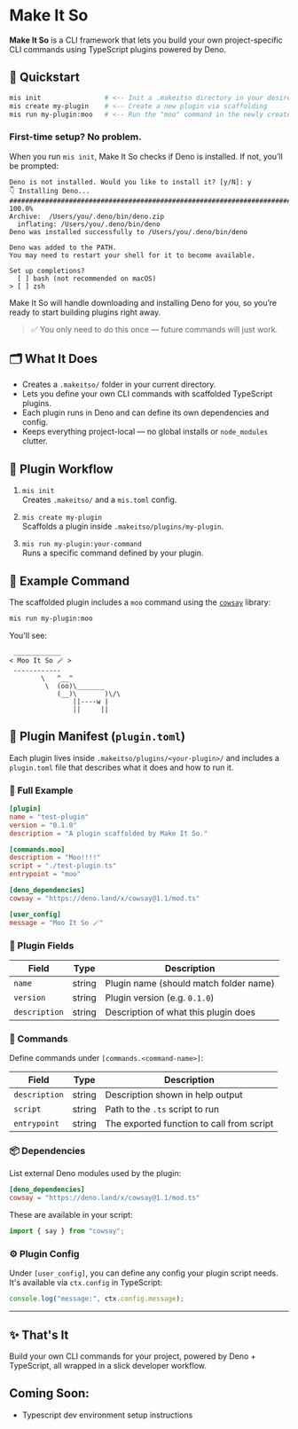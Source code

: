 # Make It So

**Make It So** is a CLI framework that lets you build your own project-specific CLI commands using TypeScript plugins powered by Deno.

## 🚀 Quickstart

```sh
mis init                # <-- Init a .makeitso directory in your desired project
mis create my-plugin    # <-- Create a new plugin via scaffolding
mis run my-plugin:moo   # <-- Run the "moo" command in the newly created "my-plugin" 
```

### First-time setup? No problem.

When you run `mis init`, Make It So checks if Deno is installed. If not, you’ll be prompted:

```
Deno is not installed. Would you like to install it? [y/N]: y
👇 Installing Deno...
######################################################################## 100.0%
Archive:  /Users/you/.deno/bin/deno.zip
  inflating: /Users/you/.deno/bin/deno  
Deno was installed successfully to /Users/you/.deno/bin/deno

Deno was added to the PATH.
You may need to restart your shell for it to become available.

Set up completions?
  [ ] bash (not recommended on macOS)
> [ ] zsh
```

Make It So will handle downloading and installing Deno for you, so you’re ready to start building plugins right away.

> ✅ You only need to do this once — future commands will just work.

## 🗂 What It Does

- Creates a `.makeitso/` folder in your current directory.
- Lets you define your own CLI commands with scaffolded TypeScript plugins.
- Each plugin runs in Deno and can define its own dependencies and config.
- Keeps everything project-local — no global installs or `node_modules` clutter.

## 🧱 Plugin Workflow

1. `mis init`  
   Creates `.makeitso/` and a `mis.toml` config.

2. `mis create my-plugin`  
   Scaffolds a plugin inside `.makeitso/plugins/my-plugin`.

3. `mis run my-plugin:your-command`  
   Runs a specific command defined by your plugin.

## 🐄 Example Command

The scaffolded plugin includes a `moo` command using the [`cowsay`](https://deno.land/x/cowsay) library:

```sh
mis run my-plugin:moo
```

You'll see:

```
 ____________
< Moo It So 🪄 >
 ------------
        \   ^__^
         \  (oo)\_______
            (__)\       )\/\
                ||----w |
                ||     ||
```

## 📄 Plugin Manifest (`plugin.toml`)

Each plugin lives inside `.makeitso/plugins/<your-plugin>/` and includes a `plugin.toml` file that describes what it does and how to run it.

### 🔧 Full Example

```toml
[plugin]
name = "test-plugin"
version = "0.1.0"
description = "A plugin scaffolded by Make It So."

[commands.moo]
description = "Moo!!!!"
script = "./test-plugin.ts"
entrypoint = "moo"

[deno_dependencies]
cowsay = "https://deno.land/x/cowsay@1.1/mod.ts"

[user_config]
message = "Moo It So 🪄"
```

### 🧩 Plugin Fields

| Field          | Type   | Description                                |
|----------------|--------|--------------------------------------------|
| `name`         | string | Plugin name (should match folder name)     |
| `version`      | string | Plugin version (e.g. `0.1.0`)              |
| `description`  | string | Description of what this plugin does       |

### 🚀 Commands

Define commands under `[commands.<command-name>]`:

| Field         | Type   | Description                                |
|---------------|--------|--------------------------------------------|
| `description` | string | Description shown in help output           |
| `script`      | string | Path to the `.ts` script to run            |
| `entrypoint`  | string | The exported function to call from script  |

### 📦 Dependencies

List external Deno modules used by the plugin:

```toml
[deno_dependencies]
cowsay = "https://deno.land/x/cowsay@1.1/mod.ts"
```

These are available in your script:

```ts
import { say } from "cowsay";
```

### ⚙️ Plugin Config

Under `[user_config]`, you can define any config your plugin script needs. It's available via `ctx.config` in TypeScript:

```ts
console.log("message:", ctx.config.message);
```

---

## ✨ That's It

Build your own CLI commands for your project, powered by Deno + TypeScript, all wrapped in a slick developer workflow.

## Coming Soon:
- Typescript dev environment setup instructions